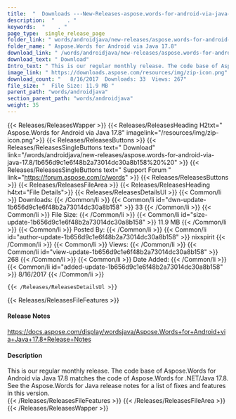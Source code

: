 ```yaml
---
title:  "  Downloads ---New-Releases-aspose.words-for-android-via-java-17.8 . " 
description:  "    . " 
keywords:  "    . " 
page_type:  single_release_page
folder_link: " words/androidjava/new-releases/aspose.words-for-android-via-java-17.8/"
folder_name: " Aspose.Words for Android via Java 17.8"
download_link: " /words/androidjava/new-releases/aspose.words-for-android-via-java-17.8/1b656d9c1e6f48b2a73014dc30a8b158"
download_text: " Download"
Intro_text: " This is our regular monthly release. The code base of Aspose.Words for Android v..."
image_link: " https://downloads.aspose.com/resources/img/zip-icon.png"
download_count: "   8/16/2017  Downloads: 33  Views: 267"
file_size: "  File Size: 11.9 MB "
parent_path: "words/androidjava"
section_parent_path: "words/androidjava"
weight: 35 
---
```


{{< Releases/ReleasesWapper >}}
  {{< Releases/ReleasesHeading H2txt=" Aspose.Words for Android via Java 17.8" imagelink="/resources/img/zip-icon.png">}}
  {{< Releases/ReleasesButtons >}}
    {{< Releases/ReleasesSingleButtons text=" Download" link="/words/androidjava/new-releases/aspose.words-for-android-via-java-17.8/1b656d9c1e6f48b2a73014dc30a8b158%20%20" >}}
    {{< Releases/ReleasesSingleButtons text=" Support Forum " link="https://forum.aspose.com/c/words" >}}
  {{< Releases/ReleasesButtons >}}
  {{< Releases/ReleasesFileArea >}}
    {{< Releases/ReleasesHeading h4txt="File Details">}}
    {{< Releases/ReleasesDetailsUl >}}
            {{< Common/li  >}} Downloads: {{< /Common/li >}} 
      {{< Common/li id="dwn-update-1b656d9c1e6f48b2a73014dc30a8b158" >}} 33 {{< /Common/li >}} 
      {{< Common/li  >}} File Size: {{< /Common/li >}} 
      {{< Common/li id="size-update-1b656d9c1e6f48b2a73014dc30a8b158" >}} 11.9 MB {{< /Common/li >}} 
      {{< Common/li  >}} Posted By: {{< /Common/li >}} 
      {{< Common/li id="author-update-1b656d9c1e6f48b2a73014dc30a8b158" >}} nixspirit {{< /Common/li >}} 
      {{< Common/li  >}} Views: {{< /Common/li >}} 
      {{< Common/li id="view-update-1b656d9c1e6f48b2a73014dc30a8b158" >}} 268 {{< /Common/li >}} 
      {{< Common/li  >}} Date Added: {{< /Common/li >}} 
      {{< Common/li id="added-update-1b656d9c1e6f48b2a73014dc30a8b158" >}} 8/16/2017 {{< /Common/li >}} 

    {{< /Releases/ReleasesDetailsUl >}}

  {{< Releases/ReleasesFileFeatures >}}
      <h4>Release Notes</h4><div><a href="https://docs.aspose.com/display/wordsjava/Aspose.Words+for+Android+via+Java+17.8+Release+Notes">https://docs.aspose.com/display/wordsjava/Aspose.Words+for+Android+via+Java+17.8+Release+Notes</a></div><h4>Description</h4><div class="HTMLDescription">This is our regular monthly release. The code base of Aspose.Words for Android via Java 17.8 matches the code of Aspose.Words for .NET/Java 17.8. See the Aspose.Words for Java release notes for a list of fixes and features in this version.</div>
  {{< /Releases/ReleasesFileFeatures >}}
 {{< /Releases/ReleasesFileArea >}}
{{< /Releases/ReleasesWapper >}}


